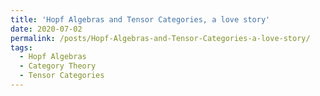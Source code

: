 ```yaml
---
title: 'Hopf Algebras and Tensor Categories, a love story'
date: 2020-07-02
permalink: /posts/Hopf-Algebras-and-Tensor-Categories-a-love-story/
tags:
  - Hopf Algebras
  - Category Theory
  - Tensor Categories
---
```


